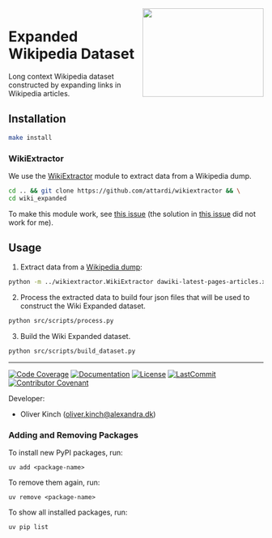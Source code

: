 <a href="https://github.com/alexandrainst/wiki_expanded">
<img
    src="https://filedn.com/lRBwPhPxgV74tO0rDoe8SpH/alexandra/alexandra-logo.jpeg"
	width="239"
	height="175"
	align="right"
/>
</a>

# Expanded Wikipedia Dataset

Long context Wikipedia dataset constructed by expanding links in Wikipedia articles.

## Installation

```bash
make install
```

### WikiExtractor

We use the [WikiExtractor](https://github.com/attardi/wikiextractor) module to extract data from a Wikipedia dump.

```bash
cd .. && git clone https://github.com/attardi/wikiextractor && \
cd wiki_expanded
```

To make this module work, see [this issue](https://github.com/attardi/wikiextractor/issues/336#issuecomment-2700154486) (the solution in [this issue](https://github.com/attardi/wikiextractor/issues/336#issuecomment-2400360799) did not work for me).


## Usage

1. Extract data from a [Wikipedia dump](https://dumps.wikimedia.org/dawiki/latest/):

```bash
python -m ../wikiextractor.WikiExtractor dawiki-latest-pages-articles.xml.bz2 --links --output=data/raw/text
```

2. Process the extracted data to build four json files that will be used to construct the Wiki Expanded dataset.

```bash
python src/scripts/process.py
```

3. Build the Wiki Expanded dataset.

```bash
python src/scripts/build_dataset.py
```

______________________________________________________________________
[![Code Coverage](https://img.shields.io/badge/Coverage-0%25-red.svg)](https://github.com/alexandrainst/wiki_expanded/tree/main/tests)
[![Documentation](https://img.shields.io/badge/docs-passing-green)](https://alexandrainst.github.io/wiki_expanded)
[![License](https://img.shields.io/github/license/alexandrainst/wiki_expanded)](https://github.com/alexandrainst/wiki_expanded/blob/main/LICENSE)
[![LastCommit](https://img.shields.io/github/last-commit/alexandrainst/wiki_expanded)](https://github.com/alexandrainst/wiki_expanded/commits/main)
[![Contributor Covenant](https://img.shields.io/badge/Contributor%20Covenant-2.0-4baaaa.svg)](https://github.com/alexandrainst/wiki_expanded/blob/main/CODE_OF_CONDUCT.md)

Developer:

- Oliver Kinch (oliver.kinch@alexandra.dk)


### Adding and Removing Packages

To install new PyPI packages, run:
```
uv add <package-name>
```

To remove them again, run:
```
uv remove <package-name>
```

To show all installed packages, run:
```
uv pip list
```
